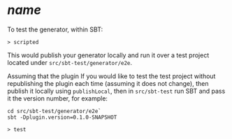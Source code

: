 # $name$

To test the generator, within SBT:

```
> scripted
```

This would publish your generator locally and run it over a test project
located under `src/sbt-test/generator/e2e`.

Assuming that the plugin If you would like to test the test project without republishing the plugin
each time (assuming it does not change), then publish it locally using
`publishLocal`, then in `src/sbt-test` run SBT and pass it the version number,
for example:

```
cd src/sbt-test/generator/e2e`
sbt -Dplugin.version=0.1.0-SNAPSHOT

> test
```
